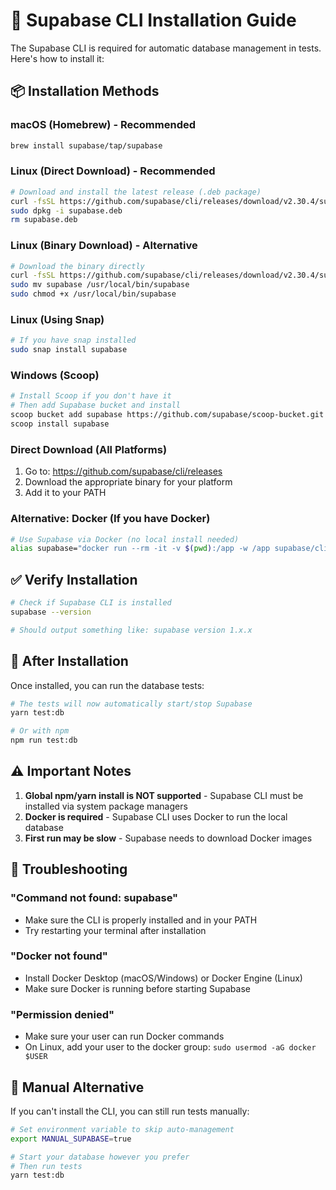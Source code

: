 # 🚀 Supabase CLI Installation Guide

The Supabase CLI is required for automatic database management in tests. Here's how to install it:

## 📦 Installation Methods

### **macOS (Homebrew) - Recommended**
```bash
brew install supabase/tap/supabase
```

### **Linux (Direct Download) - Recommended**
```bash
# Download and install the latest release (.deb package)
curl -fsSL https://github.com/supabase/cli/releases/download/v2.30.4/supabase_2.30.4_linux_amd64.deb -o supabase.deb
sudo dpkg -i supabase.deb
rm supabase.deb
```

### **Linux (Binary Download) - Alternative**
```bash
# Download the binary directly
curl -fsSL https://github.com/supabase/cli/releases/download/v2.30.4/supabase_linux_amd64.tar.gz | tar -xz
sudo mv supabase /usr/local/bin/supabase
sudo chmod +x /usr/local/bin/supabase
```

### **Linux (Using Snap)**
```bash
# If you have snap installed
sudo snap install supabase
```

### **Windows (Scoop)**
```bash
# Install Scoop if you don't have it
# Then add Supabase bucket and install
scoop bucket add supabase https://github.com/supabase/scoop-bucket.git
scoop install supabase
```

### **Direct Download (All Platforms)**
1. Go to: https://github.com/supabase/cli/releases
2. Download the appropriate binary for your platform
3. Add it to your PATH

### **Alternative: Docker (If you have Docker)**
```bash
# Use Supabase via Docker (no local install needed)
alias supabase="docker run --rm -it -v $(pwd):/app -w /app supabase/cli"
```

## ✅ Verify Installation

```bash
# Check if Supabase CLI is installed
supabase --version

# Should output something like: supabase version 1.x.x
```

## 🔧 After Installation

Once installed, you can run the database tests:

```bash
# The tests will now automatically start/stop Supabase
yarn test:db

# Or with npm
npm run test:db
```

## ⚠️ Important Notes

1. **Global npm/yarn install is NOT supported** - Supabase CLI must be installed via system package managers
2. **Docker is required** - Supabase CLI uses Docker to run the local database
3. **First run may be slow** - Supabase needs to download Docker images

## 🐛 Troubleshooting

### "Command not found: supabase"
- Make sure the CLI is properly installed and in your PATH
- Try restarting your terminal after installation

### "Docker not found"
- Install Docker Desktop (macOS/Windows) or Docker Engine (Linux)
- Make sure Docker is running before starting Supabase

### "Permission denied"
- Make sure your user can run Docker commands
- On Linux, add your user to the docker group: `sudo usermod -aG docker $USER`

## 🎯 Manual Alternative

If you can't install the CLI, you can still run tests manually:

```bash
# Set environment variable to skip auto-management
export MANUAL_SUPABASE=true

# Start your database however you prefer
# Then run tests
yarn test:db
```
